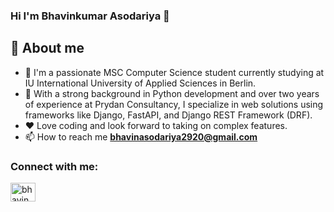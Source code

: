 ### Hi I'm Bhavinkumar Asodariya 👋

## 👋 About me

- 🔭 I'm a passionate MSC Computer Science student currently studying at IU International University of Applied Sciences in Berlin.
- 🧠 With a strong background in Python development and over two years of experience at Prydan Consultancy, I specialize in web solutions using frameworks like Django, FastAPI, and Django REST  Framework (DRF).
- ❤️ Love coding and look forward to taking on complex features.  
- 📫 How to reach me **bhavinasodariya2920@gmail.com**
 
  

<h3 align="left">Connect with me:</h3>
<p align="left">
<a href="https://www.linkedin.com/in/bhavin-asodariya/" target="blank"><img align="center" src="https://raw.githubusercontent.com/rahuldkjain/github-profile-readme-generator/master/src/images/icons/Social/linked-in-alt.svg" alt="bhavin asodariya" height="30" width="40" /></a>
</p>

